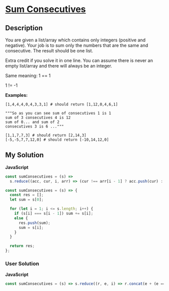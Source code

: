 # [Sum Consecutives](https://www.codewars.com/kata/55eeddff3f64c954c2000059)

## Description

You are given a list/array which contains only integers (positive and negative). Your job is to sum only the numbers that are the same and consecutive. The result should be one list.

Extra credit if you solve it in one line. You can assume there is never an empty list/array and there will always be an integer.

Same meaning: 1 == 1

1 != -1

**Examples:**

    [1,4,4,4,0,4,3,3,1] # should return [1,12,0,4,6,1]

    """So as you can see sum of consecutives 1 is 1
    sum of 3 consecutives 4 is 12
    sum of 0... and sum of 2
    consecutives 3 is 6 ..."""

    [1,1,7,7,3] # should return [2,14,3]
    [-5,-5,7,7,12,0] # should return [-10,14,12,0]

## My Solution

**JavaScript**

```js
const sumConsecutives = (s) =>
  s.reduce((acc, cur, i, arr) => (cur !== arr[i - 1] ? acc.push(cur) : (acc[acc.length - 1] += cur), acc), []);
```

```js
const sumConsecutives = (s) => {
  const res = [];
  let sum = s[0];

  for (let i = 1; i <= s.length; i++) {
    if (s[i] === s[i - 1]) sum += s[i];
    else {
      res.push(sum);
      sum = s[i];
    }
  }

  return res;
};
```

### User Solution

**JavaScript**

```js
const sumConsecutives = (s) => s.reduce((r, e, i) => r.concat(e + (e === s[i - 1] ? r.pop() : 0)), []);
```
